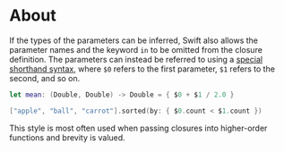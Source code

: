 # About

If the types of the parameters can be inferred, Swift also allows the parameter names and the keyword `in` to be omitted from the closure definition. The parameters can instead be referred to using a [special shorthand syntax][shorthand-argument-names], where `$0` refers to the first parameter, `$1` refers to the second, and so on.

```swift
let mean: (Double, Double) -> Double = { $0 + $1 / 2.0 }

["apple", "ball", "carrot"].sorted(by: { $0.count < $1.count })
```

This style is most often used when passing closures into higher-order functions and brevity is valued.

[shorthand-argument-names]: https://docs.swift.org/swift-book/LanguageGuide/Closures.html#ID100
